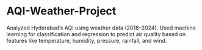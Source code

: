 # AQI-Weather-Project
Analyzed Hyderabad’s AQI using weather data (2018–2024). Used machine learning for classification and regression to predict air quality based on features like temperature, humidity, pressure, rainfall, and wind.
